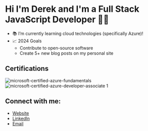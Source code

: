 # Hi I'm Derek and I'm a Full Stack JavaScript Developer 👨‍💻

- 📚 I’m currently learning cloud technologies (specifically Azure)!
- 📈 2024 Goals
  - Contribute to open-source software
  - Create 5+ new blog posts on my personal site

## Certifications
![microsoft-certified-azure-fundamentals](https://user-images.githubusercontent.com/26441727/216743276-fe67d226-50f6-4aba-8633-ee365e56ffca.png)
![microsoft-certified-azure-developer-associate 1](https://user-images.githubusercontent.com/26441727/216742966-32bfeae4-a5b0-4fab-ac44-bc2fe2042e58.png)

## Connect with me:
- [Website][website]
- [LinkedIn][linkedin]
- [Email]

[website]: https://derekhassan.dev/
[linkedin]: https://www.linkedin.com/in/derek-h-aa43731a2/
[email]: mailto:derek@derekhassan.dev
